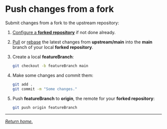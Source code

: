 # Push changes from a fork

Submit changes from a fork to the upstream repository:

1. [Configure a **forked repository**](ConfigureAFork.md) if not done already.

1. [Pull](PullChangesToAFork.md) or [rebase](RebaseChangesToAFork.md) the latest changes from **upstream/main** into
the **main** branch of your local **forked repository**.

1. Create a local **featureBranch**:

    ```bash
    git checkout -b featureBranch main
    ```

1. Make some changes and commit them:

    ```bash
    git add .
    git commit -m "Some changes."
    ```

1. Push **featureBranch** to **origin**, the remote for your **forked repository**:

    ```bash
    git push origin featureBranch
    ```

***

*[Return home.](../README.md)*
